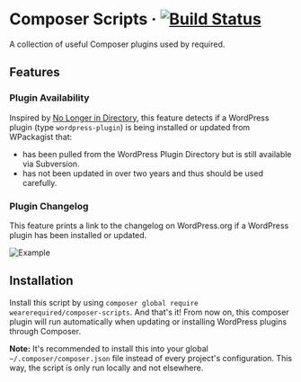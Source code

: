 # Composer Scripts &middot; [![Build Status](https://travis-ci.org/wearerequired/composer-scripts.svg?branch=master)](https://travis-ci.org/wearerequired/composer-scripts)

A collection of useful Composer plugins used by required.

## Features

### Plugin Availability

Inspired by [No Longer in Directory](https://wordpress.org/plugins/no-longer-in-directory/), this feature detects if a WordPress plugin (type `wordpress-plugin`) is being installed or updated from WPackagist that:

* has been pulled from the WordPress Plugin Directory but is still available via Subversion.
* has not been updated in over two years and thus should be used carefully.

### Plugin Changelog

This feature prints a link to the changelog on WordPress.org if a WordPress plugin has been installed or updated.

![Example](https://user-images.githubusercontent.com/617637/31888603-1942a592-b7fd-11e7-9a1f-40e5f0ebf02a.png)


## Installation

Install this script by using `composer global require wearerequired/composer-scripts`.
And that's it! From now on, this composer plugin will run automatically when updating or installing WordPress plugins through Composer.

**Note:** It's recommended to install this into your global `~/.composer/composer.json` file instead of every project's configuration. This way, the script is only run locally and not elsewhere.

